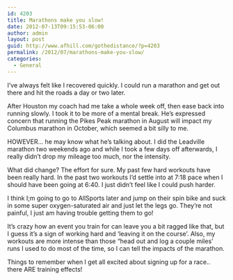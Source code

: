 ```yaml
---
id: 4203
title: Marathons make you slow!
date: 2012-07-13T09:15:53-06:00
author: admin
layout: post
guid: http://www.afhill.com/gothedistance/?p=4203
permalink: /2012/07/marathons-make-you-slow/
categories:
  - General
---
```

I&#8217;ve always felt like I recovered quickly. I could run a marathon and get out there and hit the roads a day or two later.

After Houston my coach had me take a whole week off, then ease back into running slowly. I took it to be more of a mental break. He&#8217;s expressed concern that running the Pikes Peak marathon in August will impact my Columbus marathon in October, which seemed a bit silly to me. 

HOWEVER&#8230; he may know what he&#8217;s talking about. I did the Leadville marathon two weekends ago and while I took a few days off afterwards, I really didn&#8217;t drop my mileage too much, nor the intensity. 

What did change? The effort for sure. My past few hard workouts have been really hard. In the past two workouts I&#8217;d settle into at 7:18 pace when I should have been going at 6:40. I just didn&#8217;t feel like I could push harder. 

I think I;m going to go to AllSports later and jump on their spin bike and suck in some super oxygen-saturated air and just let the legs go. They&#8217;re not painful, I just am having trouble getting them to go! 

It&#8217;s crazy how an event you train for can leave you a bit ragged like that, but I guess it&#8217;s a sign of working hard and &#8216;leaving it on the course&#8217;. Also, my workouts are more intense than those &#8220;head out and log a couple miles&#8217; runs I used to do most of the time, so I can tell the impacts of the marathon. 

Things to remember when I get all excited about signing up for a race.. there ARE training effects!